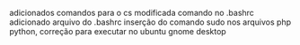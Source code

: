 adicionados comandos para o cs
modificada comando no .bashrc
adicionado arquivo do .bashrc
inserção do comando sudo nos arquivos php python, correção para executar no ubuntu gnome desktop
